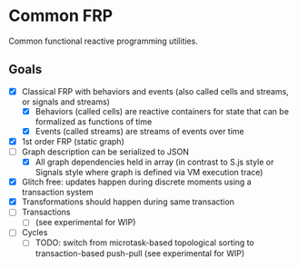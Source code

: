 # Common FRP

Common functional reactive programming utilities.

## Goals

- [x] Classical FRP with behaviors and events (also called cells and streams, or signals and streams)
    - [x] Behaviors (called cells) are reactive containers for state that can be formalized as functions of time
    - [x] Events (called streams) are streams of events over time
- [x] 1st order FRP (static graph)
- [ ] Graph description can be serialized to JSON
    - [x] All graph dependencies held in array (in contrast to S.js style or Signals style where graph is defined via VM execution trace)
- [x] Glitch free: updates happen during discrete moments using a transaction system
- [x] Transformations should happen during same transaction
- [ ] Transactions
    - [ ] (see experimental for WIP)
- [ ] Cycles
    - [ ] TODO: switch from microtask-based topological sorting to transaction-based push-pull (see experimental for WIP)
